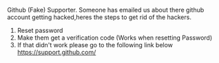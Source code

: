 Github (Fake) Supporter.
Someone has emailed us about there github account getting hacked,heres the steps to get rid of the hackers.
1. Reset password
2. Make them get a verification code (Works when resetting Password)
3. If that didn't work please go to the following link below
   https://support.github.com/
